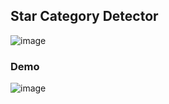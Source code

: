 ## Star Category Detector

![image](https://github.com/MainakRepositor/AstroVengers/assets/64016811/ed4d5d88-0113-4a3f-8100-9e1be45e38bc)

### Demo

![image](https://github.com/MainakRepositor/AstroVengers/assets/64016811/88724670-58e8-466a-8dee-8e724b5e50bf)
